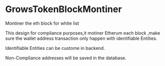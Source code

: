 # GrowsTokenBlockMontiner
Montiner the eth block for white list

This design for compliance purposes,it motiner Etherum each block ,make sure the wallet address  transaction only happen with identifiable Entities.

Identifiable Entities can be custome in backend.

Non-Compliance addresses will be saved in the database.
